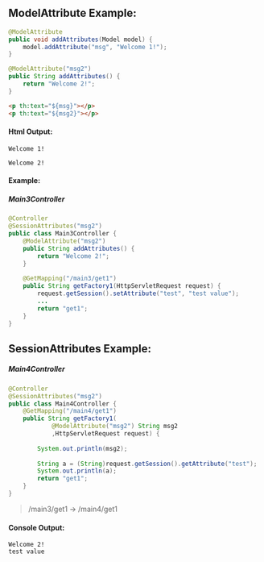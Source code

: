 ## ModelAttribute Example:

```java
@ModelAttribute
public void addAttributes(Model model) {
    model.addAttribute("msg", "Welcome 1!");
}

@ModelAttribute("msg2")
public String addAttributes() {
    return "Welcome 2!";
}
```

```html
<p th:text="${msg}"></p>
<p th:text="${msg2}"></p>
```

#### Html Output:
```
Welcome 1!

Welcome 2!
```


#### Example:

##### Main3Controller

```java
@Controller
@SessionAttributes("msg2")
public class Main3Controller {
    @ModelAttribute("msg2")
    public String addAttributes() {
        return "Welcome 2!";
    }
	
	@GetMapping("/main3/get1")
	public String getFactory1(HttpServletRequest request) {
		request.getSession().setAttribute("test", "test value");
		...
		return "get1";
	}
}
```

## SessionAttributes Example:

##### Main4Controller

```java
@Controller
@SessionAttributes("msg2")
public class Main4Controller {
	@GetMapping("/main4/get1")
	public String getFactory1(
			@ModelAttribute("msg2") String msg2 
			,HttpServletRequest request) {
		
		System.out.println(msg2);
		
		String a = (String)request.getSession().getAttribute("test");
		System.out.println(a);
		return "get1";
	}
}
```

> /main3/get1 -> /main4/get1

#### Console Output:

```
Welcome 2!
test value
```